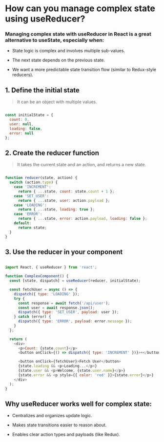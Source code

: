#  How can you manage complex state using useReducer?

### Managing complex state with useReducer in React is a great alternative to useState, especially when:

- State logic is complex and involves multiple sub-values.

- The next state depends on the previous state.

- We want a more predictable state transition flow (similar to Redux-style reducers).

## 1. Define the initial state
> It can be an object with multiple values.

``` js

const initialState = {
  count: 0,
  user: null,
  loading: false,
  error: null
};
```
## 2. Create the reducer function
> It takes the current state and an action, and returns a new state.

``` js

function reducer(state, action) {
  switch (action.type) {
    case 'INCREMENT':
      return { ...state, count: state.count + 1 };
    case 'SET_USER':
      return { ...state, user: action.payload };
    case 'LOADING':
      return { ...state, loading: true };
    case 'ERROR':
      return { ...state, error: action.payload, loading: false };
    default:
      return state;
  }
}
```
## 3. Use the reducer in your component

``` js

import React, { useReducer } from 'react';

function ComplexComponent() {
  const [state, dispatch] = useReducer(reducer, initialState);

  const fetchUser = async () => {
    dispatch({ type: 'LOADING' });
    try {
      const response = await fetch('/api/user');
      const user = await response.json();
      dispatch({ type: 'SET_USER', payload: user });
    } catch (error) {
      dispatch({ type: 'ERROR', payload: error.message });
    }
  };

  return (
    <div>
      <p>Count: {state.count}</p>
      <button onClick={() => dispatch({ type: 'INCREMENT' })}>+</button>

      <button onClick={fetchUser}>Fetch User</button>
      {state.loading && <p>Loading...</p>}
      {state.user && <p>Welcome, {state.user.name}</p>}
      {state.error && <p style={{ color: 'red' }}>{state.error}</p>}
    </div>
  );
}
```
## Why useReducer works well for complex state:

- Centralizes and organizes update logic.

- Makes state transitions easier to reason about.

- Enables clear action types and payloads (like Redux).